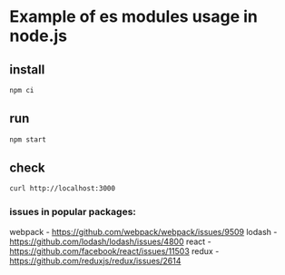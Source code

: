 # Example of es modules usage in node.js

## install
```bash
npm ci
```

## run
```bash
npm start
```

## check
```bash
curl http://localhost:3000
```

### issues in popular packages:

webpack - https://github.com/webpack/webpack/issues/9509
lodash - https://github.com/lodash/lodash/issues/4800
react - https://github.com/facebook/react/issues/11503
redux - https://github.com/reduxjs/redux/issues/2614
